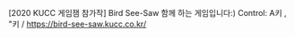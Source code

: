 [2020 KUCC 게임잼 참가작] Bird See-Saw
함께 하는 게임입니다:) Control: A키 , "키   /  https://bird-see-saw.kucc.co.kr/

